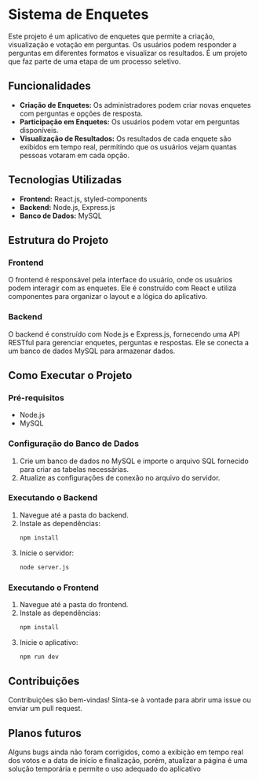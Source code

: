 # Sistema de Enquetes

Este projeto é um aplicativo de enquetes que permite a criação, visualização e votação em perguntas. Os usuários podem responder a perguntas em diferentes formatos e visualizar os resultados. É um projeto que faz parte de uma etapa de um processo seletivo.

## Funcionalidades

- **Criação de Enquetes:** Os administradores podem criar novas enquetes com perguntas e opções de resposta.
- **Participação em Enquetes:** Os usuários podem votar em perguntas disponíveis.
- **Visualização de Resultados:** Os resultados de cada enquete são exibidos em tempo real, permitindo que os usuários vejam quantas pessoas votaram em cada opção.

## Tecnologias Utilizadas

- **Frontend:** React.js, styled-components
- **Backend:** Node.js, Express.js
- **Banco de Dados:** MySQL

## Estrutura do Projeto

### Frontend

O frontend é responsável pela interface do usuário, onde os usuários podem interagir com as enquetes. Ele é construído com React e utiliza componentes para organizar o layout e a lógica do aplicativo.

### Backend

O backend é construído com Node.js e Express.js, fornecendo uma API RESTful para gerenciar enquetes, perguntas e respostas. Ele se conecta a um banco de dados MySQL para armazenar dados.

## Como Executar o Projeto

### Pré-requisitos

- Node.js
- MySQL

### Configuração do Banco de Dados

1. Crie um banco de dados no MySQL e importe o arquivo SQL fornecido para criar as tabelas necessárias.
2. Atualize as configurações de conexão no arquivo do servidor.

### Executando o Backend

1. Navegue até a pasta do backend.
2. Instale as dependências:
   ```bash
   npm install
3. Inicie o servidor:
   ```bash
   node server.js

### Executando o Frontend

1. Navegue até a pasta do frontend.
2. Instale as dependências:
   ```bash
   npm install
3. Inicie o aplicativo:
   ```bash
   npm run dev

## Contribuições

Contribuições são bem-vindas! Sinta-se à vontade para abrir uma issue ou enviar um pull request.

## Planos futuros

Alguns bugs ainda não foram corrigidos, como a exibição em tempo real dos votos e a data de início e finalização, porém, atualizar a página é uma solução temporária e permite o uso adequado do aplicativo


